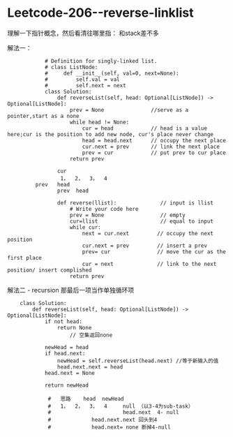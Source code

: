 # Leetcode-206--reverse-linklist

理解一下指针概念，然后看清往哪里指：
和stack差不多

解法一：
  
                # Definition for singly-linked list.
                # class ListNode:
                #     def __init__(self, val=0, next=None):
                #         self.val = val
                #         self.next = next
                class Solution:
                    def reverseList(self, head: Optional[ListNode]) -> Optional[ListNode]:
                        prev = None               //serve as a pointer,start as a none
                        while head != None:
                            cur = head            // head is a value here;cur is the position to add new node, cur's place never change
                            head = head.next      // occupy the next place
                            cur.next = prev       // link the next place
                            prev = cur            // put prev to cur place
                        return prev
                  
                    cur
                     1，  2，  3，  4
             prev   head
                    prev  head

                    def reverse(llist):              // input is llist
                        # Write your code here  
                        prev = None                  // empty 
                        cur=llist                    // equal to input
                        while cur:
                            next = cur.next         // occupy the next position
                            cur.next = prev         // insert a prev
                            prev= cur               // move the cur as the first place
                            cur = next              // link to the next position/ insert complished
                        return prev



解法二 - recursion 
那最后一项当作单独循环项

        class Solution:
            def reverseList(self, head: Optional[ListNode]) -> Optional[ListNode]:
                if not head:
                    return None
                        // 空集返回none

                newHead = head
                if head.next:
                    newHead = self.reverseList(head.next) //等于新输入的值
                    head.next.next = head
                head.next = None

                return newHead

                 #   思路    head  newHead      
                 #   1，  2，  3，  4     null （以3-4为sub-task）
                 #                       head.next  4- null 
                 #             head.next.next 回头到4
                 #             head.next= none 断掉4-null
